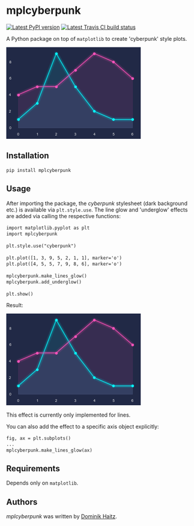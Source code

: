 # mplcyberpunk


[![Latest PyPI version](https://img.shields.io/pypi/v/mplcyberpunk.svg)](https://pypi.python.org/pypi/mplcyberpunk) [![Latest Travis CI build status](https://travis-ci.org/dhaitz/mplcyberpunk.png)](https://travis-ci.org/dhaitz/mplcyberpunk)

A Python package on top of `matplotlib` to create 'cyberpunk' style plots.

![](img/demo.png)

## Installation

    pip install mplcyberpunk
    
## Usage

After importing the package, the _cyberpunk_ stylesheet (dark background etc.) is available via `plt.style.use`.
The line glow and 'underglow' effects are added via calling the respective functions: 

    import matplotlib.pyplot as plt
    import mplcyberpunk
    
    plt.style.use("cyberpunk")
    
    plt.plot([1, 3, 9, 5, 2, 1, 1], marker='o')
    plt.plot([4, 5, 5, 7, 9, 8, 6], marker='o')
    
    mplcyberpunk.make_lines_glow()
    mplcyberpunk.add_underglow()
    
    plt.show()
    
Result: 

![](img/demo.png)

This effect is currently only implemented for lines.
    
    
You can also add the effect to a specific axis object explicitly:

    fig, ax = plt.subplots()
    ...
    mplcyberpunk.make_lines_glow(ax)
       


## Requirements
Depends only on `matplotlib`.


## Authors

*mplcyberpunk* was written by [Dominik Haitz](https://dhaitz.github.io).
